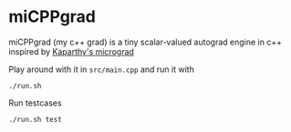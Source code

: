 # miCPPgrad
miCPPgrad (my c++ grad) is a tiny scalar-valued autograd engine in c++ inspired by [Kaparthy's micrograd]([url](https://github.com/karpathy/micrograd))

Play around with it in `src/main.cpp`
and run it with
```shell
./run.sh
```

Run testcases
```shell
./run.sh test
```
